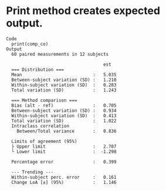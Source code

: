 # Print method creates expected output.

    Code
      print(comp_co)
    Output
      60 paired measurements in 12 subjects
      
                                         est 
      === Distribution ===
      Mean                           :   5.035  
      Between-subject variation (SD) :   1.210  
      Within-subject variation (SD)  :   0.283  
      Total variation (SD)           :   1.243  
      
      === Method comparison ===
      Bias (alt - ref)               :   0.705  
      Between-subject variation (SD) :   0.934  
      Within-subject variation (SD)  :   0.413  
      Total variation (SD)           :   1.022  
      Intraclass correlation
        Between/Total variance       :   0.836  
      
      Limits of agreement (95%)
      ├ Upper limit                  :   2.707  
      └ Lower limit                  :  -1.298  
      
      Percentage error               :   0.399  
      
      --- Trending ---
      Within-subject perc. error     :   0.161  
      Change LoA [±] (95%)           :   1.146  

